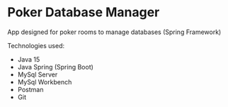 # Poker Database Manager
App designed for poker rooms to manage databases (Spring Framework)

Technologies used:  
- Java 15   
- Java Spring (Spring Boot)  
- MySql Server   
- MySql Workbench  
- Postman  
- Git  
